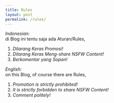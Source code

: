 ```yaml
---
title: Rules
layout: post
permalink: /rules/
---
```

_Indonesian:_  
di Blog ini tentu saja ada Aturan/Rules,
1. _Dilarang Keras Promosi!_
2. _Dilarang Keras Meng-share NSFW Content!_
3. _Berkomentar yang Sopan!_  

_English:_  
on this Blog, of course there are Rules,
1. _Promotion is strictly prohibited!_
2. _It is strictly forbidden to share NSFW Content!_
3. _Comment politely!_
